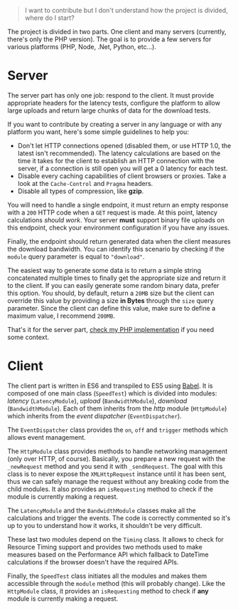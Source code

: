 > I want to contribute but I don't understand how the project is divided, where do I start?

The project is divided in two parts. One client and many servers (currently, there's only the PHP version). The goal is to provide a few servers for various platforms (PHP, Node, .Net, Python, etc...).

# Server

The server part has only one job: respond to the client. It must provide appropriate headers for the latency tests, configure the platform to allow large uploads and return large chunks of data for the download tests.

If you want to contribute by creating a server in any language or with any platform you want, here's some simple guidelines to help you:

* Don't let HTTP connections opened (disabled them, or use HTTP 1.0, the latest isn't recommended). The latency calculations are based on the time it takes for the client to establish an HTTP connection with the server, if a connection is still open you will get a 0 latency for each test.
* Disable every caching capabilities of client browsers or proxies. Take a look at the `Cache-Control` and `Pragma` headers.
* Disable all types of compression, like __gzip__.

You will need to handle a single endpoint, it must return an empty response with a `200` HTTP code when a `GET` request is made. At this point, latency calculations _should work_. Your server __must__ support binary file uploads on this endpoint, check your environment configuration if you have any issues.

Finally, the endpoint should return generated data when the client measures the download bandwidth. You can identify this scenario by checking if the `module` query parameter is equal to `"download"`.

The easiest way to generate some data is to return a simple string concatenated multiple times to finally get the appropriate size and return it to the client. If you can easily generate some random binary data, prefer this option. You should, by default, return a `20MB` size but the client can override this value by providing a size __in Bytes__ through the `size` query parameter. Since the client can define this value, make sure to define a maximum value, I recommend `200MB`.

That's it for the server part, [check my PHP implementation](server/server.php) if you need some context.

# Client

The client part is written in ES6 and transpiled to ES5 using [Babel](http://babeljs.io/). It is composed of one main class (`SpeedTest`) which is divided into modules: _latency_ (`LatencyModule`), _upload_ (`BandwidthModule`), _download_ (`BandwidthModule`). Each of them inherits from the _http_ module (`HttpModule`) which inherits from the _event dispatcher_ (`EventDispatcher`).

The `EventDispatcher` class provides the `on`, `off` and `trigger` methods which allows event management.

The `HttpModule` class provides methods to handle networking management (only over HTTP, of course). Basically, you prepare a new request with the `_newRequest` method and you send it with `_sendRequest`. The goal with this class is to never expose the `XMLHttpRequest` instance until it has been sent, thus we can safely manage the request without any breaking code from the child modules. It also provides an `isRequesting` method to check if the module is currently making a request.

The `LatencyModule` and the `BandwidthModule` classes make all the calculations and trigger the events. The code is correctly commented so it's up to you to understand how it works, it shouldn't be very difficult.

These last two modules depend on the `Timing` class. It allows to check for Resource Timing support and provides two methods used to make measures based on the Performance API which fallback to DateTime calculations if the browser doesn't have the required APIs.

Finally, the `SpeedTest` class initiates all the modules and makes them accessible through the `module` method (this will probably change). Like the `HttpModule` class, it provides an `isRequesting` method to check if __any__ module is currently making a request.
